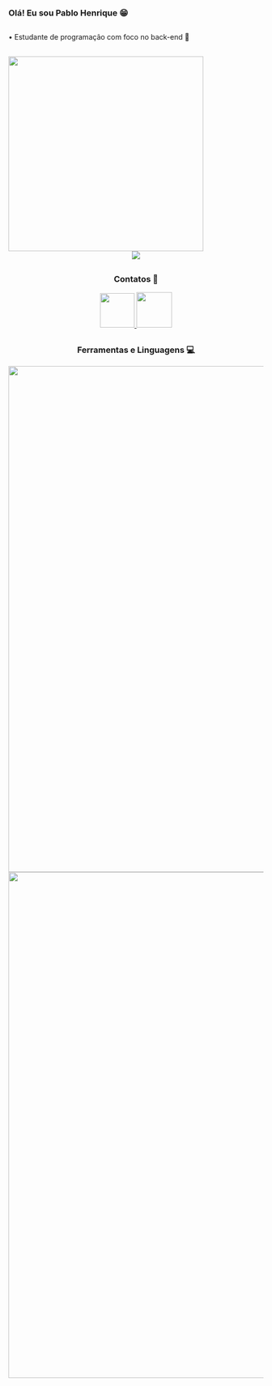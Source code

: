 


### Olá! Eu sou Pablo Henrique 😁

##
• Estudante de programação com foco no back-end 👾
##

<div>
  <img width="385px" src="https://github-readme-stats.anuraghazra1.vercel.app/api/top-langs/?username=pablohenriq01&layout=compact&theme=onedark" />
</div>

<div align="center">
  <a href="https://github.com/pablohenriq01t">
    <img src="https://github-readme-streak-stats.herokuapp.com?user=pablohenriq01&theme=rising-sun&hide_border=true&exclude_days=Sun" />
  </a>
  

##

### Contatos 📨

<div>
  <a href="https://www.linkedin.com/in/pabloh01/">
    <img src="https://skillicons.dev/icons?i=linkedin" width="68"/>
  </a>
  <a href="mailto:pablohenriqq01@gmail.com">
    <img src="https://skillicons.dev/icons?i=gmail" width="70"/>
  </a>
 </br>
</div>

##

### Ferramentas e Linguagens 💻

<div align="left">
  <img src="https://skillicons.dev/icons?i=linux,windows,java,spring,maven,cs,dotnet" width="1000">
  <img src="https://skillicons.dev/icons?i=py,flask,js,bootstrap,html,css,postgresql,mysql" width="1000">
</div>
